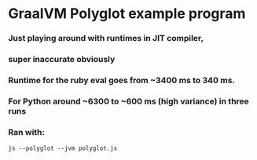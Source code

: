 # GraalVM Polyglot example program

### Just playing around with runtimes in JIT compiler, 
### super inaccurate obviously

### Runtime for the ruby eval goes from ~3400 ms to 340 ms. 
### For Python around  ~6300 to ~600 ms (high variance) in three runs



### Ran with:
```js --polyglot --jvm polyglot.js```
